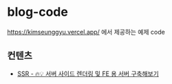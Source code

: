 # blog-code
https://kimseunggyu.vercel.app/ 에서 제공하는 예제 code

## 컨텐츠
- [SSR - 🔥💡 서버 사이드 렌더링 및 FE 용 서버 구축해보기](https://kimseunggyu.vercel.app/posts/49357f75-ed66-42fc-a60f-e8fca20fe1c2)
